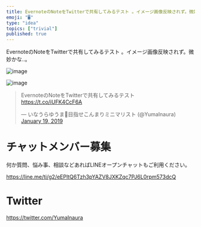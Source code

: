 ```yaml
---
title: EvernoteのNoteをTwitterで共有してみるテスト 。イメージ画像反映されず。微妙かな‥。
emoji: "🖥"
type: "idea"
topics: ["trivial"]
published: true
---
```


EvernoteのNoteをTwitterで共有してみるテスト 。イメージ画像反映されず。微妙かな‥。

![image](https://user-images.githubusercontent.com/13635059/51419241-36e89000-1bcc-11e9-8122-5f45727f483a.png)

![image](https://user-images.githubusercontent.com/13635059/51419234-305a1880-1bcc-11e9-85f7-f7687d219688.png)

<blockquote class="twitter-tweet" data-lang="en"><p lang="ja" dir="ltr">EvernoteのNoteをTwitterで共有してみるテスト <a href="https://t.co/iUFK4CcF6A">https://t.co/iUFK4CcF6A</a></p>&mdash; いなうらゆうま🤖目指せこんまりミニマリスト (@YumaInaura) <a href="https://twitter.com/YumaInaura/status/1086419276896993280?ref_src=twsrc%5Etfw">January 19, 2019</a></blockquote>












<!-- Update From Qiita API -->

# チャットメンバー募集


何か質問、悩み事、相談などあればLINEオープンチャットもご利用ください。

https://line.me/ti/g2/eEPltQ6Tzh3pYAZV8JXKZqc7PJ6L0rpm573dcQ





# Twitter


https://twitter.com/YumaInaura


<!-- Update From Qiita API -->


